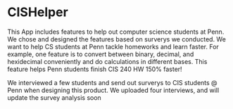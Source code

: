 # CISHelper
This App includes features to help out computer science students at Penn. We chose and designed the features based on surverys we conducted. We want to help CS students at Penn tackle homeworks and learn faster. 
For example, one feature is to convert between binary, decimal, and hexidecimal conveniently and do calculations in different bases. This feature helps Penn students finish CIS 240 HW 150% faster!

We interviewed a few students and send out surverys to CIS students @ Penn when designing this product. We uploaded four interviews, and will update the survey analysis soon
